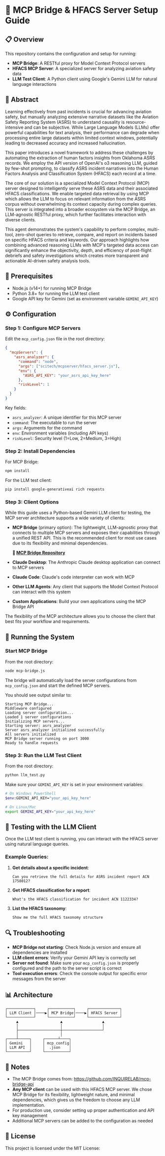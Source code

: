 # 🚀 MCP Bridge & HFACS Server Setup Guide

## 📋 Overview

This repository contains the configuration and setup for running:
- **MCP Bridge**: A RESTful proxy for Model Context Protocol servers
- **HFACS MCP Server**: A specialized server for analyzing aviation safety data
- **LLM Test Client**: A Python client using Google's Gemini LLM for natural language interactions

## 📑 Abstract

Learning effectively from past incidents is crucial for advancing aviation safety, but manually analyzing extensive narrative datasets like the Aviation Safety Reporting System (ASRS) to understand causality is resource-intensive and can be subjective. While Large Language Models (LLMs) offer powerful capabilities for text analysis, their performance can degrade when processing entire large datasets within limited context windows, potentially leading to decreased accuracy and increased hallucination. 

This paper introduces a novel framework to address these challenges by automating the extraction of human factors insights from Oklahoma ASRS records. We employ the API version of OpenAI's o3 reasoning LLM, guided by few-shot prompting, to classify ASRS incident narratives into the Human Factors Analysis and Classification System (HFACS) each record at a time. 

The core of our solution is a specialized Model Context Protocol (MCP) server designed to intelligently serve these ASRS data and their associated HFACS classifications. We enable targeted data retrieval by using MCP which allows the LLM to focus on relevant information from the ASRS corpus without overwhelming its context capacity during complex queries. This server is integrated into a broader ecosystem via the MCP Bridge, an LLM-agnostic RESTful proxy, which further facilitates interaction with diverse clients.

This agent demonstrates the system's capability to perform complex, multi-tool, zero-shot queries to retrieve, compare, and report on incidents based on specific HFACS criteria and keywords. Our approach highlights how combining advanced reasoning LLMs with MCP's targeted data access can significantly enhance the objectivity, depth, and efficiency of post-flight debriefs and safety investigations which creates more transparent and actionable AI-driven safety analysis tools.

## 🔧 Prerequisites

- Node.js (v14+) for running MCP Bridge
- Python 3.8+ for running the LLM test client
- Google API key for Gemini (set as environment variable `GEMINI_API_KEY`)

## ⚙️ Configuration

### Step 1: Configure MCP Servers

Edit the `mcp_config.json` file in the root directory:

```json
{
  "mcpServers": {
    "asrs_analyzer": {
      "command": "node",
      "args": ["scitech/mcpserver/hfacs_server.js"],
      "env": {
        "ASRS_API_KEY": "your_asrs_api_key_here"
      },
      "riskLevel": 1
    }
  }
}
```

Key fields:
- `asrs_analyzer`: A unique identifier for this MCP server
- `command`: The executable to run the server
- `args`: Arguments for the command
- `env`: Environment variables (including API keys)
- `riskLevel`: Security level (1=Low, 2=Medium, 3=High)

### Step 2: Install Dependencies

For MCP Bridge:
```bash
npm install
```

For the LLM test client:
```bash
pip install google-generativeai rich requests
```

### Step 3: Client Options

While this guide uses a Python-based Gemini LLM client for testing, the MCP server architecture supports a wide variety of clients:

- **MCP Bridge** (primary option): The lightweight, LLM-agnostic proxy that connects to multiple MCP servers and exposes their capabilities through a unified REST API. This is the recommended client for most use cases due to its flexibility and minimal dependencies.
  
  **🔗 [MCP Bridge Repository](https://github.com/INQUIRELAB/mcp-bridge-api)**
- **Claude Desktop**: The Anthropic Claude desktop application can connect to MCP servers
- **Claude Code**: Claude's code interpreter can work with MCP
- **Other LLM Agents**: Any client that supports the Model Context Protocol can interact with this system
- **Custom Applications**: Build your own applications using the MCP Bridge API

The flexibility of the MCP architecture allows you to choose the client that best fits your workflow and requirements.

## 🚀 Running the System

### Start MCP Bridge

From the root directory:

```bash
node mcp-bridge.js
```

The bridge will automatically load the server configurations from `mcp_config.json` and start the defined MCP servers.

You should see output similar to:
```
Starting MCP Bridge...
Middleware configured
Loading server configuration...
Loaded 1 server configurations
Initializing MCP servers...
Starting server: asrs_analyzer
Server asrs_analyzer initialized successfully
All servers initialized
MCP Bridge server running on port 3000
Ready to handle requests
```

### Step 3: Run the LLM Test Client

From the root directory:

```bash
python llm_test.py
```

Make sure your `GEMINI_API_KEY` is set in your environment variables:

```bash
# On Windows PowerShell
$env:GEMINI_API_KEY="your_api_key_here"

# On Linux/Mac
export GEMINI_API_KEY="your_api_key_here"
```

## 💬 Testing with the LLM Client

Once the LLM test client is running, you can interact with the HFACS server using natural language queries.

### Example Queries:

1. **Get details about a specific incident**:
   ```
   Can you retrieve the full details for ASRS incident report ACN 1758012?
   ```

2. **Get HFACS classification for a report**:
   ```
   What's the HFACS classification for incident ACN 1122334?
   ```

3. **List the HFACS taxonomy**:
   ```
   Show me the full HFACS taxonomy structure
   ```

## 🔍 Troubleshooting

- **MCP Bridge not starting**: Check Node.js version and ensure all dependencies are installed
- **LLM client errors**: Verify your Gemini API key is correctly set
- **Server not found**: Make sure your `mcp_config.json` is properly configured and the path to the server script is correct
- **Tool execution errors**: Check the console output for specific error messages from the server

## 📊 Architecture

```
┌────────────┐     ┌───────────┐     ┌──────────────┐
│ LLM Client │────▶│ MCP Bridge│────▶│ HFACS Server │
└────────────┘     └───────────┘     └──────────────┘
     ▲                   ▲                  ▲
     │                   │                  │
     ├───────────────────┼──────────────────┘
     │                   │
┌────┴─────┐     ┌──────┴────┐
│ Gemini   │     │ mcp_config│
│ LLM API  │     │  .json    │
└──────────┘     └───────────┘
```

## 📝 Notes

- The MCP Bridge comes from: https://github.com/INQUIRELAB/mcp-bridge-api
- **Any MCP client** can be used with this HFACS MCP server. We chose MCP Bridge for its flexibility, lightweight nature, and minimal dependencies, which gives us the freedom to choose any LLM implementation.
- For production use, consider setting up proper authentication and API key management
- Additional MCP servers can be added to the configuration as needed

## 📜 License

This project is licensed under the MIT License: